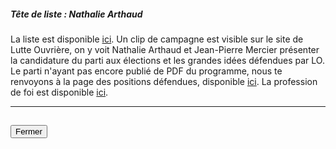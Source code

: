 ##### Tête de liste : Nathalie Arthaud

La liste est disponible [ici](https://www.lutte-ouvriere.org/europeennes/candidats). Un clip de campagne est visible sur le site de Lutte Ouvrière, on y voit Nathalie Arthaud et Jean-Pierre Mercier présenter la candidature du parti aux élections et les grandes idées défendues par LO. Le parti n'ayant pas encore publié de PDF du programme, nous te renvoyons à la page des positions défendues, disponible [ici](https://www.lutte-ouvriere.org/europeennes/positions). La profession de foi est disponible [ici](https://programme-candidats.interieur.gouv.fr/elections/1/listes/18).

<hr>
<h2><button class="btn btn-default btn-sm" onclick="loclose()">Fermer</button></h2>